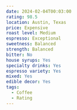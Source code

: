 ```yaml
---
date: 2024-02-04T00:03:00
rating: 98.5
location: Austin, Texas
price: Expensive
roast level: Medium
espresso: Exceptional
sweetness: Balanced
strength: Balanced
bitter: No
house syrups: Yes
specialty drinks: Yes
espresso variety: Yes
mixed: Yes
edible decor: Yes
tags:
  - Coffee
  - Rating
---
```



